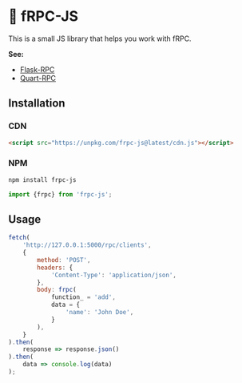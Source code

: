 # 📡 fRPC-JS

This is a small JS library that helps you
work with fRPC.

**See:**
- [Flask-RPC](https://github.com/CheeseCake87/flask-rpc)
- [Quart-RPC](https://github.com/CheeseCake87/quart-rpc)

## Installation

### CDN

```html
<script src="https://unpkg.com/frpc-js@latest/cdn.js"></script>
```

### NPM

```bash
npm install frpc-js
```

```js
import {frpc} from 'frpc-js';
```

## Usage

```js
fetch(
    'http://127.0.0.1:5000/rpc/clients',
    {
        method: 'POST',
        headers: {
            'Content-Type': 'application/json',
        },
        body: frpc(
            function_ = 'add',
            data = {
                'name': 'John Doe',
            }
        ),
    }
).then(
    response => response.json()
).then(
    data => console.log(data)
);
```